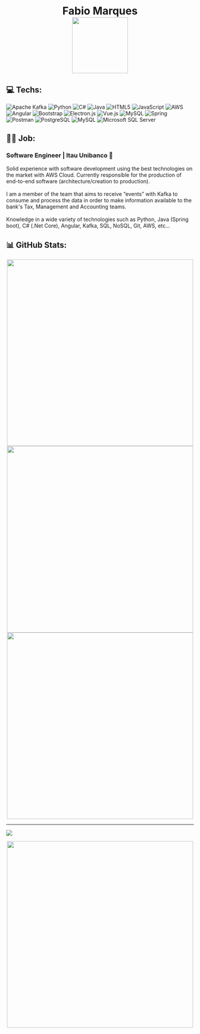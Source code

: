 <h1 align="center">
Fabio Marques <br/>
  <img src="https://media0.giphy.com/media/lOgu1OnjYF2GHBfRU4/giphy.gif?cid=790b7611657a3ee6b4dfc7b372aeeac7ee0247c692c37b2b&rid=giphy.gif&ct=s" width="150">  
</h1>



## 💻 Techs:
![Apache Kafka](https://img.shields.io/static/v1?style=for-the-badge&message=Apache+Kafka&color=231F20&logo=Apache+Kafka&logoColor=FFFFFF&label=)
![Python](https://img.shields.io/badge/python-3670A0?style=for-the-badge&logo=python&logoColor=ffdd54) 
![C#](https://img.shields.io/badge/c%23-%23239120.svg?style=for-the-badge&logo=c-sharp&logoColor=white) 
![Java](https://img.shields.io/badge/java-%23ED8B00.svg?style=for-the-badge&logo=java&logoColor=white) 
![HTML5](https://img.shields.io/badge/html5-%23E34F26.svg?style=for-the-badge&logo=html5&logoColor=white) 
![JavaScript](https://img.shields.io/badge/javascript-%23323330.svg?style=for-the-badge&logo=javascript&logoColor=%23F7DF1E) 
![AWS](https://img.shields.io/badge/AWS-%23FF9900.svg?style=for-the-badge&logo=amazon-aws&logoColor=white) 
![Angular](https://img.shields.io/badge/angular-%23DD0031.svg?style=for-the-badge&logo=angular&logoColor=white) 
![Bootstrap](https://img.shields.io/badge/bootstrap-%23563D7C.svg?style=for-the-badge&logo=bootstrap&logoColor=white) 
![Electron.js](https://img.shields.io/badge/Electron-191970?style=for-the-badge&logo=Electron&logoColor=white) 
![Vue.js](https://img.shields.io/badge/vuejs-%2335495e.svg?style=for-the-badge&logo=vuedotjs&logoColor=%234FC08D) 
![MySQL](https://img.shields.io/badge/mysql-%2300f.svg?style=for-the-badge&logo=mysql&logoColor=white) 
![Spring](https://img.shields.io/badge/spring-%236DB33F.svg?style=for-the-badge&logo=spring&logoColor=white) 
![Postman](https://img.shields.io/badge/Postman-FF6C37?style=for-the-badge&logo=postman&logoColor=white)
![PostgreSQL](https://img.shields.io/static/v1?style=for-the-badge&message=PostgreSQL&color=4169E1&logo=PostgreSQL&logoColor=FFFFFF&label=)
![MySQL](https://img.shields.io/static/v1?style=for-the-badge&message=MySQL&color=4479A1&logo=MySQL&logoColor=FFFFFF&label=)
![Microsoft SQL Server](https://img.shields.io/static/v1?style=for-the-badge&message=Microsoft+SQL+Server&color=CC2927&logo=Microsoft+SQL+Server&logoColor=FFFFFF&label=)

## :man_technologist:	Job:
### Software Engineer | Itau Unibanco :bank:	
<div>
  Solid experience with software development using the best technologies on the market with AWS Cloud. Currently responsible for the production of end-to-end software (architecture/creation to production).
</div>
<br/>
<div>
  I am a member of the team that aims to receive “events” with Kafka to consume and process the data in order to make information available to the bank's Tax, Management and Accounting teams.
</div>
<br/>
<div>
  Knowledge in a wide variety of technologies such as Python, Java (Spring boot), C# (.Net Core), Angular, Kafka, SQL, NoSQL, Git, AWS, etc...
</div>

## 📊 GitHub Stats: 
<div align="center">
  <img src="https://github-readme-stats.vercel.app/api?username=Marques0x01&theme=radical&hide_border=false&include_all_commits=false&count_private=false" width=500> <br/>
    <img src="https://github-readme-streak-stats.herokuapp.com/?user=Marques0x01&theme=radical&hide_border=false" width=500>
    <br/>
  <img src="https://github-readme-stats.vercel.app/api/top-langs/?username=Marques0x01&theme=radical&hide_border=false&include_all_commits=false&count_private=false&layout=compact" width=500>
</div>

---
[![](https://visitcount.itsvg.in/api?id=Marques0x01&icon=0&color=0)](https://visitcount.itsvg.in)

<div align="center">
  <img src="https://media2.giphy.com/media/MdA16VIoXKKxNE8Stk/giphy.gif?cid=790b76111a19b777ecc84d146fa959f3576603e89e36f06e&rid=giphy.gif&ct=g" width=500>
</div>

